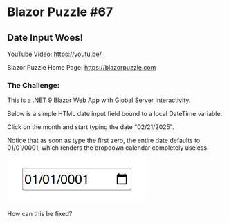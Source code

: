 # Blazor Puzzle #67

## Date Input Woes!

YouTube Video: https://youtu.be/

Blazor Puzzle Home Page: https://blazorpuzzle.com

### The Challenge:

This is a .NET 9 Blazor Web App with Global Server Interactivity.

Below is a simple HTML date input field bound to a local DateTime variable.

Click on the month and start typing the date "02/21/2025".

Notice that as soon as type the first zero, the entire date defaults to 01/01/0001, which renders the dropdown calendar completely useless.

![image-20250217110044093](images/image-20250217110044093.png)

How can this be fixed?

